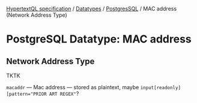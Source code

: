 [HypertextQL specification](../../README.md) / [Datatypes](../README.md) /  [PostgresSQL](README) / MAC address (Network Address Type)

# PostgreSQL Datatype: MAC address
## Network Address Type

TKTK

`macaddr` — Mac address — stored as plaintext, maybe `input[readonly][pattern="PRIOR ART REGEX"`?


